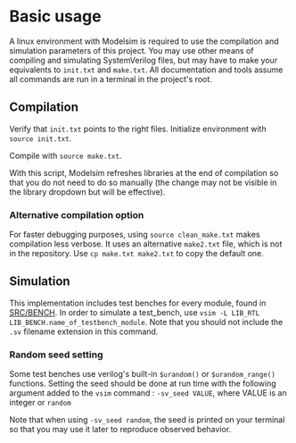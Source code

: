 # Basic usage

A linux environment with Modelsim is required to use the compilation and simulation parameters of this project.
You may use other means of compiling and simulating SystemVerilog files, but may have to make your equivalents to ```init.txt``` and ```make.txt```.
All documentation and tools assume all commands are run in a terminal in the project's root.

## Compilation

Verify that ```init.txt``` points to the right files.
Initialize environment with ```source init.txt```.

Compile with ```source make.txt```.

With this script, Modelsim refreshes libraries at the end of compilation so that you do not need to do so manually (the change may not be visible in the library dropdown but will be effective).

### Alternative compilation option

For faster debugging purposes, using ```source clean_make.txt``` makes compilation less verbose.
It uses an alternative ```make2.txt``` file, which is not in the repository. Use ```cp make.txt make2.txt``` to copy the default one.

## Simulation

This implementation includes test benches for every module, found in [SRC/BENCH](../SRC/BENCH/). In order to simulate a test_bench, use ```vsim -L LIB_RTL LIB_BENCH.name_of_testbench_module```. Note that you should not include the ```.sv``` filename extension in this command.

### Random seed setting

Some test benches use verilog's built-in ```$urandom()``` or ```$urandom_range()``` functions.
Setting the seed should be done at run time with the following argument added to the ```vsim``` command : ```-sv_seed VALUE```, where VALUE is an integer or ```random```

Note that when using ```-sv_seed random```, the seed is printed on your terminal so that you may use it later to reproduce observed behavior.
